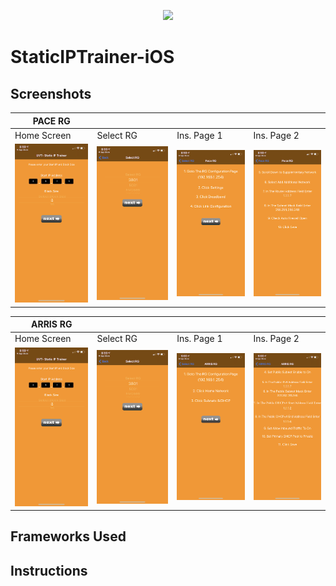 <p align="center"><a href="https://itunes.apple.com/app/githawk-for-github/id1252320249"><img src="images/app-store-badge.png" width="250" /></a></p>


# StaticIPTrainer-iOS

## Screenshots

| PACE RG| |||
| ----------------- | ----------------- | ----------------- | ----------------- |
| Home Screen | Select RG | Ins. Page 1 | Ins. Page 2 | 
| ![HomeScreen.PNG](screenshots/HomeScreen.PNG) | ![HomeScreen.PNG](screenshots/SelectRG.PNG) | ![HomeScreen.PNG](screenshots/PaceInstructions1.PNG) | ![HomeScreen.PNG](screenshots/PaceInstructions2.PNG) | 

| ARRIS RG| |||
| ----------------- | ----------------- | ----------------- | ----------------- | 
| Home Screen | Select RG | Ins. Page 1 | Ins. Page 2 | 
| ![HomeScreen.PNG](screenshots/HomeScreen.PNG) | ![HomeScreen.PNG](screenshots/SelectRG.PNG) | ![HomeScreen.PNG](screenshots/ArrisInstructions1.PNG) | ![HomeScreen.PNG](screenshots/ArrisInstructions2.PNG) | 

## Frameworks Used

## Instructions
